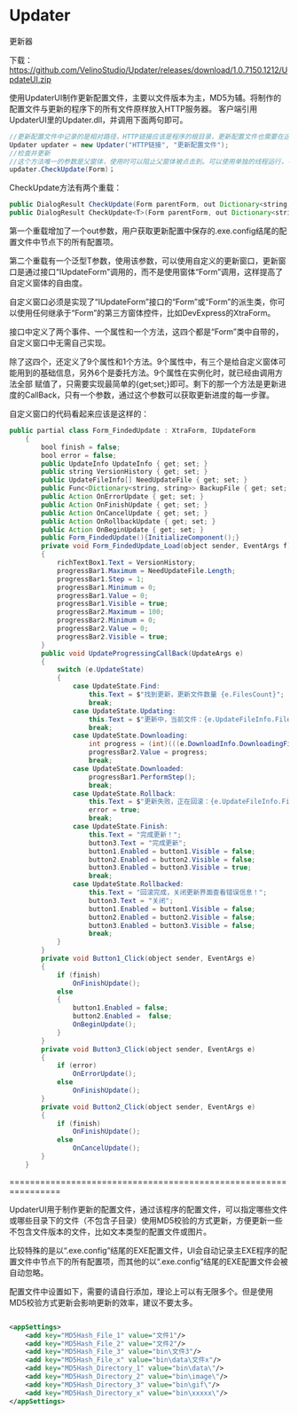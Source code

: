 # Updater
更新器

下载：https://github.com/VelinoStudio/Updater/releases/download/1.0.7150.1212/UpdateUI.zip

使用UpdaterUI制作更新配置文件，主要以文件版本为主，MD5为辅。将制作的配置文件与更新的程序下的所有文件原样放入HTTP服务器。
客户端引用UpdaterUI里的Updater.dll，并调用下面两句即可。
```java
//更新配置文件中记录的是相对路径，HTTP链接应该是程序的根目录，更新配置文件也需要在这个目录中
Updater updater = new Updater("HTTP链接", "更新配置文件");
//检查并更新
//这个方法唯一的参数是父窗体，使用时可以阻止父窗体被点击到。可以使用单独的线程运行，不会影响到父窗口内代码的运行，而同时又确保不会点击到父窗口
updater.CheckUpdate(Form)；
```


CheckUpdate方法有两个重载：
```java
public DialogResult CheckUpdate(Form parentForm, out Dictionary<string, string> configurations)
public DialogResult CheckUpdate<T>(Form parentForm, out Dictionary<string, string> configurations) where T : Form, IUpdateForm, new()
```
第一个重载增加了一个out参数，用户获取更新配置中保存的.exe.config结尾的配置文件中<appSettings>节点下的所有配置项。
  
第二个重载有一个泛型T参数，使用该参数，可以使用自定义的更新窗口，更新窗口是通过接口“IUpdateForm”调用的，而不是使用窗体“Form”调用，这样提高了自定义窗体的自由度。

  自定义窗口必须是实现了“IUpdateForm”接口的“Form”或“Form”的派生类，你可以使用任何继承于“Form”的第三方窗体控件，比如DevExpress的XtraForm。
  
  接口中定义了两个事件、一个属性和一个方法，这四个都是“Form”类中自带的，自定义窗口中无需自己实现。
  
  除了这四个，还定义了9个属性和1个方法。9个属性中，有三个是给自定义窗体可能用到的基础信息，另外6个是委托方法。9个属性在实例化时，就已经由调用方法全部  赋值了，只需要实现最简单的{get;set;}即可。剩下的那一个方法是更新进度的CallBack，只有一个参数，通过这个参数可以获取更新进度的每一步骤。
  
  自定义窗口的代码看起来应该是这样的：
```java
public partial class Form_FindedUpdate : XtraForm, IUpdateForm
    {
        bool finish = false;
        bool error = false;
        public UpdateInfo UpdateInfo { get; set; }
        public string VersionHistory { get; set; }
        public UpdateFileInfo[] NeedUpdateFile { get; set; }
        public Func<Dictionary<string, string>> BackupFile { get; set; }
        public Action OnErrorUpdate { get; set; }
        public Action OnFinishUpdate { get; set; }
        public Action OnCancelUpdate { get; set; }
        public Action OnRollbackUpdate { get; set; }
        public Action OnBeginUpdate { get; set; }
        public Form_FindedUpdate(){InitializeComponent();}
        private void Form_FindedUpdate_Load(object sender, EventArgs f)
        {
            richTextBox1.Text = VersionHistory;
            progressBar1.Maximum = NeedUpdateFile.Length;
            progressBar1.Step = 1;
            progressBar1.Minimum = 0;
            progressBar1.Value = 0;
            progressBar1.Visible = true;
            progressBar2.Maximum = 100;
            progressBar2.Minimum = 0;
            progressBar2.Value = 0;
            progressBar2.Visible = true;
        }
        public void UpdateProgressingCallBack(UpdateArgs e)
        {
            switch (e.UpdateState)
            {
                case UpdateState.Find:
                    this.Text = $"找到更新，更新文件数量 {e.FilesCount}";
                    break;
                case UpdateState.Updating:
                    this.Text = $"更新中，当前文件：{e.UpdateFileInfo.FilePath} ({e.CurrentIndex}/{e.FilesCount})"; 
                    break;
                case UpdateState.Downloading:
                    int progress = (int)(((e.DownloadInfo.DownloadingFile.DownloadedSize * 1.00) / (e.DownloadInfo.DownloadingFile.ContentLength * 1.00)) * 100);
                    progressBar2.Value = progress;
                    break;
                case UpdateState.Downloaded:
                    progressBar1.PerformStep();
                    break;
                case UpdateState.Rollback:
                    this.Text = $"更新失败，正在回滚：{e.UpdateFileInfo.FilePath.Replace(Environment.CurrentDirectory, "")}";
                    error = true;
                    break;
                case UpdateState.Finish:
                    this.Text = "完成更新！";
                    button3.Text = "完成更新";
                    button1.Enabled = button1.Visible = false;
                    button2.Enabled = button2.Visible = false;
                    button3.Enabled = button3.Visible = true;
                    break;
                case UpdateState.Rollbacked:
                    this.Text = "回滚完成，关闭更新界面查看错误信息！";
                    button3.Text = "关闭";
                    button1.Enabled = button1.Visible = false;
                    button2.Enabled = button2.Visible = false;
                    button3.Enabled = button3.Visible = false;
                    break;
            }
        }
        private void Button1_Click(object sender, EventArgs e)
        {
            if (finish)
                OnFinishUpdate();
            else
            {
                button1.Enabled = false;
                button2.Enabled =  false;
                OnBeginUpdate();
            }
        }
        private void Button3_Click(object sender, EventArgs e)
        {
            if (error)
                OnErrorUpdate();
            else
                OnFinishUpdate();
        }
        private void Button2_Click(object sender, EventArgs e)
        {
            if (finish)
                OnFinishUpdate();
            else
                OnCancelUpdate();
        }
    }
```


================================================================

UpdaterUI用于制作更新的配置文件，通过该程序的配置文件，可以指定哪些文件或哪些目录下的文件（不包含子目录）使用MD5校验的方式更新，方便更新一些不包含文件版本的文件，比如文本类型的配置文件或图片。

比较特殊的是以“.exe.config”结尾的EXE配置文件，UI会自动记录主EXE程序的配置文件中<appSettings>节点下的所有配置项，而其他的以“.exe.config”结尾的EXE配置文件会被自动忽略。
  
配置文件中设置如下，需要的请自行添加，理论上可以有无限多个。但是使用MD5校验方式更新会影响更新的效率，建议不要太多。
```xml

<appSettings>
    <add key="MD5Hash_File_1" value="文件1"/>
    <add key="MD5Hash_File_2" value="文件2"/>
    <add key="MD5Hash_File_3" value="bin\文件3"/>
    <add key="MD5Hash_File_x" value="bin\data\文件x"/>
    <add key="MD5Hash_Directory_1" value="bin\data\"/>
    <add key="MD5Hash_Directory_2" value="bin\image\"/>
    <add key="MD5Hash_Directory_3" value="bin\gif\"/>
    <add key="MD5Hash_Directory_x" value="bin\xxxxx\"/>
</appSettings>

